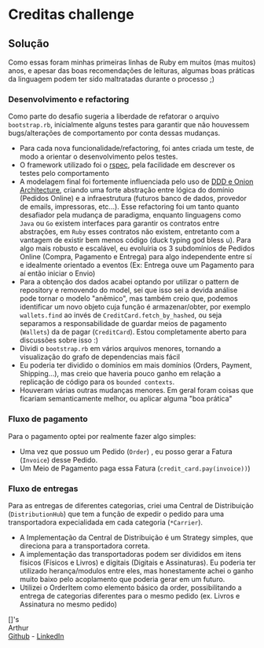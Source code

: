 Creditas challenge
===================


Solução
-------------
Como essas foram minhas primeiras linhas de Ruby em muitos (mas muitos) anos, e apesar das boas recomendações de leituras, algumas boas práticas da linguagem podem ter sido maltratadas durante o processo ;) 

### Desenvolvimento e refactoring
Como parte do desafio sugeria a liberdade de refatorar o arquivo ```bootstrap.rb```, inicialmente alguns testes para garantir que não houvessem bugs/alterações de comportamento por conta dessas mudanças. 

* Para cada nova funcionalidade/refactoring, foi antes criada um teste, de modo a orientar o desenvolvimento pelos testes.
* O framework utilizado foi o [rspec](http://rspec.info/), pela facilidade em descrever os testes pelo comportamento
* A modelagem final foi fortemente influenciada pelo uso de [DDD e Onion Architecture](https://www.infoq.com/news/2014/10/ddd-onion-architecture), criando uma forte abstração entre lógica do domínio (Pedidos Online) e a infraestrutura (futuros banco de dados, provedor de emails, impressoras, etc...). Esse refactoring foi um tanto quanto desafiador pela mudança de paradigma, enquanto linguagens como ```Java``` ou ```Go``` existem interfaces para garantir os contratos entre abstrações, em ```Ruby``` esses contratos não existem, entretanto com a vantagem de existir bem menos código (duck typing god bless u). Para algo mais robusto e escalável, eu evoluíria os 3 subdomínios de Pedidos Online (Compra, Pagamento e Entrega) para algo independente entre sí e idealmente orientado a eventos (Ex: Entrega ouve um Pagamento para aí então iniciar o Envio)
* Para a obtenção dos dados acabei optando por utilizar o pattern de repository e removendo do model,  sei que isso sei a devida análise pode tornar o modelo "anêmico", mas também creio que, podemos identificar um novo objeto cuja função é armazenar/obter, por exemplo ```wallets.find``` ao invés de ```CreditCard.fetch_by_hashed```, ou seja separamos a responsabilidade de guardar meios de pagamento (```Wallets```) da de pagar (```CreditCard```). Estou completamente aberto para discussões sobre isso :)
* Dividi o ```bootstrap.rb``` em vários arquivos menores, tornando a visualização do grafo de dependencias mais fácil
* Eu poderia ter dividido o domínios em mais domínios (Orders, Payment, Shipping...), mas creio que haveria pouco ganho em relação a replicação de código para os ```bounded contexts```. 
* Houveram várias outras mudanças menores. Em geral foram coisas que ficariam semanticamente melhor, ou aplicar alguma "boa prática"

### Fluxo de pagamento
Para o pagamento optei por realmente fazer algo simples:

* Uma vez que possuo um Pedido (```Order```) , eu posso gerar a Fatura (```Invoice```) desse  Pedido.
* Um Meio de Pagamento paga essa Fatura (```credit_card.pay(invoice))```)

### Fluxo de entregas
Para as entregas de diferentes categorias, criei uma Central de Distribuição (```DistributionHub```) que tem a função de expedir o pedido para uma transportadora expecialidada em cada categoria (```*Carrier```).
* A Implementação da Central de Distribuição é um Strategy simples, que direciona para a transportadora correta.
* A implementação das transportadoras podem ser divididos em itens físicos (Físicos e Livros) e digitais (Digitais e Assinaturas). Eu poderia ter utilizado herança/modulos entre eles, mas honestamente achei o ganho muito baixo pelo acoplamento que poderia gerar em um futuro.
* Utilizei o OrderItem como elemento básico da order, possibilitando a entrega de categorias diferentes para o mesmo pedido (ex. Livros e Assinatura no mesmo pedido)

[]'s  
Arthur  
[Github](https://github.com/arthurpessoa) - [LinkedIn](https://www.linkedin.com/in/arthur-pessoa-84596933/)
